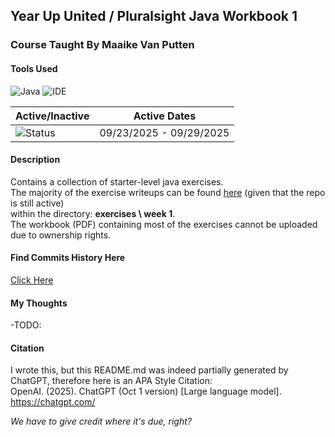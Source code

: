 ## Year Up United / Pluralsight Java Workbook 1
### Course Taught By Maaike Van Putten

#### Tools Used
![Java](https://img.shields.io/badge/language-Java-blue.svg)
![IDE](https://img.shields.io/badge/IDE-IntelliJ-orange)

| Active/Inactive | Active Dates |
| --- | --- |
| ![Status](https://img.shields.io/badge/status-inactive-lightgrey)| 09/23/2025 - 09/29/2025|

#### Description
Contains a collection of starter-level java exercises. <br>
The majority of the exercise writeups can be found [here](https://github.com/BrightBoost/learningjava) (given that the repo is still active) <br>
within the directory: **exercises \ week 1**. <br>
The workbook (PDF) containing most of the exercises cannot be uploaded due to ownership rights.

#### Find Commits History Here
[Click Here](https://github.com/gitraspigner/workbook-1/commits/master)

#### My Thoughts
-TODO:

#### Citation
I wrote this, but this README.md was indeed partially generated by ChatGPT, therefore here is an APA Style Citation:  <br>
OpenAI. (2025). ChatGPT (Oct 1 version) [Large language model]. https://chatgpt.com/ <br>

*We have to give credit where it's due, right?*
